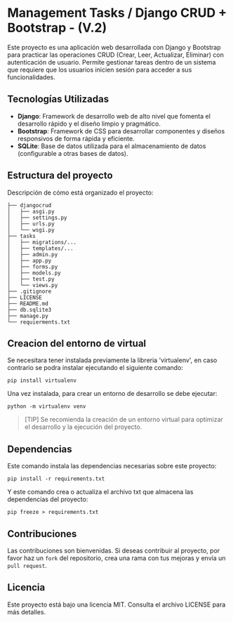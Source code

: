 # Management Tasks / Django CRUD + Bootstrap - (V.2)
Este proyecto es una aplicación web desarrollada con Django y Bootstrap para practicar las operaciones CRUD (Crear, Leer, Actualizar, Eliminar) con autenticación de usuario. Permite gestionar tareas dentro de un sistema que requiere que los usuarios inicien sesión para acceder a sus funcionalidades.

## Tecnologías Utilizadas
- **Django**: Framework de desarrollo web de alto nivel que fomenta el desarrollo rápido y el diseño limpio y pragmático.
- **Bootstrap**: Framework de CSS para desarrollar componentes y diseños responsivos de forma rápida y eficiente.
- **SQLite**: Base de datos utilizada para el almacenamiento de datos (configurable a otras bases de datos).

## Estructura del proyecto
Descripción de cómo está organizado el proyecto:
```
├── djangocrud
│   ├── asgi.py 
│   ├── settings.py 
│   ├── urls.py 
│   └── wsgi.py 
├── tasks
│   ├── migrations/...
│   ├── templates/...
│   ├── admin.py 
│   ├── app.py 
│   ├── forms.py 
│   ├── models.py
│   ├── test.py 
│   └── views.py
├── .gitignore
├── LICENSE
├── README.md
├── db.sqlite3
├── manage.py
└── requierments.txt
```

## Creacion del entorno de virtual
Se necesitara tener instalada previamente la libreria 'virtualenv', en caso contrario se podra instalar ejecutando el siguiente comando:
```
pip install virtualenv
```
Una vez instalada, para crear un entorno de desarrollo se debe ejecutar:
```
python -m virtualenv venv
```
> [TIP]
> Se recomienda la creación de un entorno virtual para optimizar el desarrollo y la ejecución del proyecto.

## Dependencias
Este comando instala las dependencias necesarias sobre este proyecto:
```
pip install -r requirements.txt
```
Y este comando crea o actualiza el archivo txt que almacena las dependencias del proyecto:
```
pip freeze > requirements.txt  
```

## Contribuciones
Las contribuciones son bienvenidas. Si deseas contribuir al proyecto, por favor haz un `fork` del repositorio, crea una rama con tus mejoras y envía un `pull request`.

## Licencia
Este proyecto está bajo una licencia MIT. Consulta el archivo LICENSE para más detalles.
